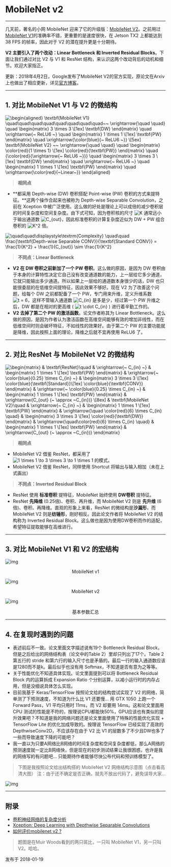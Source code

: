 # MobileNet v2

---

几天前，著名的小网 MobileNet 迎来了它的升级版：[MobileNet V2](https://link.zhihu.com/?target=https%3A//128.84.21.199/pdf/1801.04381.pdf)。之前用过 [MobileNet V1](https://link.zhihu.com/?target=https%3A//arxiv.org/pdf/1704.04861.pdf)的准确率不错，更重要的是速度很快，在 Jetson TX2 上都能达到 38 FPS 的帧率，因此对于 V2 的潜在提升更是十分期待。

**V2 主要引入了两个改动：Linear Bottleneck 和 Inverted Residual Blocks**。下面让我们通过对比 V2 与 V1 和 ResNet 结构，来认识这两个改动背后的动机和细节。欢迎大家指正。

更新：2018年4月2日，Google发布了MobileNet V2的官方实现，原论文在Arxiv上也做出了相应更新，详见[官方博客](https://link.zhihu.com/?target=https%3A//research.googleblog.com/2018/04/mobilenetv2-next-generation-of-on.html)。

------

## **1. 对比 MobileNet V1 与 V2 的微结构**



![ \begin{aligned} \textbf{MobileNet V1} \quad\quad\quad\quad\quad\quad\quad\quad~~ \xrightarrow{\quad \quad} \quad \begin{matrix} 3 \times 3 \\[1ex] \textbf{DW} \end{matrix} \quad \xrightarrow{~ ReLU6 ~} \quad \begin{matrix} 1 \times 1 \\[1ex] \textbf{PW} \end{matrix} \quad \xrightarrow{\color{blue}{~ ReLU6 ~}} \\[5ex] \textbf{MobileNet V2} ~~ \xrightarrow{\quad \quad} \quad \begin{matrix} \color{red}{1 \times 1} \\[1ex] \color{red}{\textbf{PW}} \end{matrix} \quad {\color{red}{\xrightarrow{~ ReLU6 ~}}} \quad \begin{matrix} 3 \times 3 \\[1ex] \textbf{DW} \end{matrix} \quad \xrightarrow{~ ReLU6 ~} \quad \begin{matrix} 1 \times 1 \\[1ex] \textbf{PW} \end{matrix} \quad \xrightarrow{\color{red}{~Linear~}} \end{aligned}](mobilenetv2.assets/equation-1554954975316.svg)



> **相同点**

- **都采用 Depth-wise (DW) 卷积搭配 Point-wise (PW) 卷积的方式来提特征。**这两个操作合起来也被称为 Depth-wise Separable Convolution，之前在 Xception 中被广泛使用。这么做的好处是理论上可以成倍的减少卷积层的时间复杂度和空间复杂度。由下式可知，因为卷积核的尺寸 ![K](https://www.zhihu.com/equation?tex=K) 通常远小于输出通道数 ![C_{out}](mobilenetv2.assets/equation.svg)，因此标准卷积的计算复杂度近似为 DW + PW 组合卷积的 ![K^2](https://www.zhihu.com/equation?tex=K%5E2) 倍。

![\quad\quad\displaystyle\textrm{Complexity} \quad\quad \frac{\textbf{Depth-wise Separable CONV}}{\textbf{Standard CONV}} = \frac{1}{K^2} + \frac{1}{C_{out}} \sim \frac{1}{K^2} ](https://www.zhihu.com/equation?tex=%5Cquad%5Cquad%5Cdisplaystyle%5Ctextrm%7BComplexity%7D+%5Cquad%5Cquad+%5Cfrac%7B%5Ctextbf%7BDepth-wise+Separable+CONV%7D%7D%7B%5Ctextbf%7BStandard+CONV%7D%7D+%3D+%5Cfrac%7B1%7D%7BK%5E2%7D+%2B+%5Cfrac%7B1%7D%7BC_%7Bout%7D%7D+%5Csim+%5Cfrac%7B1%7D%7BK%5E2%7D+)



> **不同点：Linear Bottleneck**

- **V2 在 DW 卷积之前新加了一个 PW 卷积**。这么做的原因，是因为 DW 卷积由于本身的计算特性决定它自己没有改变通道数的能力，上一层给它多少通道，它就只能输出多少通道。所以如果上一层给的通道数本身很少的话，DW 也只能很委屈的在低维空间提特征，因此效果不够好。现在 V2 为了改善这个问题，给每个 DW 之前都配备了一个 PW，专门用来升维，定义升维系数 ![t = 6](https://www.zhihu.com/equation?tex=t+%3D+6)，这样不管输入通道数 ![C_{in}](mobilenetv2.assets/equation-1554954975310.svg) 是多是少，经过第一个 PW 升维之后，DW 都是在相对的更高维 ( ![t \cdot C_{in}](https://www.zhihu.com/equation?tex=t+%5Ccdot+C_%7Bin%7D) ) 进行着辛勤工作的。
- **V2 去掉了第二个 PW 的激活函数**。论文作者称其为 Linear Bottleneck。这么做的原因，是因为作者认为激活函数在高维空间能够有效的增加非线性，而在低维空间时则会破坏特征，不如线性的效果好。由于第二个 PW 的主要功能就是降维，因此按照上面的理论，降维之后就不宜再使用 ReLU6 了。

------

## **2. 对比 ResNet 与 MobileNet V2 的微结构**

![\begin{matrix} & \textbf{ResNet}\quad & \xrightarrow{~ C_{in} ~} & \begin{matrix} 1 \times 1 \\[1ex] \textbf{PW} \end{matrix} & \xrightarrow{~ \color{blue}{0.25} \times C_{in} ~} & \begin{matrix} 3 \times 3 \\[1ex] \color{blue}{\textbf{Standard}}\\[1ex] \color{blue}{\textbf{CONV}} \end{matrix} & \xrightarrow{~ \color{blue}{0.25} \times C_{in} ~} & \begin{matrix} 1 \times 1 \\[1ex] \textbf{PW} \end{matrix} & \xrightarrow{C_{out} (~ \approx ~C_{in})} \\[8ex] & \textbf{MobileNet V2}\quad & \xrightarrow{~ C_{in} ~} & \begin{matrix} 1 \times 1 \\[1ex] \textbf{PW} \end{matrix} & \xrightarrow{\quad \color{red}{6} \times C_{in} \quad} & \begin{matrix} 3 \times 3 \\[1ex] \color{red}{\textbf{DW}} \end{matrix} & \xrightarrow{\quad\color{red}{6} \times C_{in} \quad} & \begin{matrix} 1 \times 1 \\[1ex] \textbf{PW} \end{matrix} & \xrightarrow{C_{out} (~ \approx ~C_{in})} \end{matrix}](https://www.zhihu.com/equation?tex=%5Cbegin%7Bmatrix%7D+%26+%5Ctextbf%7BResNet%7D%5Cquad+%26+%5Cxrightarrow%7B~+C_%7Bin%7D+~%7D+%26+%5Cbegin%7Bmatrix%7D+1+%5Ctimes+1+%5C%5C%5B1ex%5D+%5Ctextbf%7BPW%7D+%5Cend%7Bmatrix%7D+%26+%5Cxrightarrow%7B~+%5Ccolor%7Bblue%7D%7B0.25%7D+%5Ctimes+C_%7Bin%7D+~%7D+%26+%5Cbegin%7Bmatrix%7D+3+%5Ctimes+3+%5C%5C%5B1ex%5D+%5Ccolor%7Bblue%7D%7B%5Ctextbf%7BStandard%7D%7D%5C%5C%5B1ex%5D+%5Ccolor%7Bblue%7D%7B%5Ctextbf%7BCONV%7D%7D+%5Cend%7Bmatrix%7D+%26+%5Cxrightarrow%7B~+%5Ccolor%7Bblue%7D%7B0.25%7D+%5Ctimes+C_%7Bin%7D+~%7D+%26+%5Cbegin%7Bmatrix%7D+1+%5Ctimes+1+%5C%5C%5B1ex%5D+%5Ctextbf%7BPW%7D+%5Cend%7Bmatrix%7D+%26+%5Cxrightarrow%7BC_%7Bout%7D+%28~+%5Capprox+~C_%7Bin%7D%29%7D+%5C%5C%5B8ex%5D+%26+%5Ctextbf%7BMobileNet+V2%7D%5Cquad+%26+%5Cxrightarrow%7B~+C_%7Bin%7D+~%7D+%26+%5Cbegin%7Bmatrix%7D+1+%5Ctimes+1+%5C%5C%5B1ex%5D+%5Ctextbf%7BPW%7D+%5Cend%7Bmatrix%7D+%26+%5Cxrightarrow%7B%5Cquad+%5Ccolor%7Bred%7D%7B6%7D+%5Ctimes+C_%7Bin%7D+%5Cquad%7D+%26+%5Cbegin%7Bmatrix%7D+3+%5Ctimes+3+%5C%5C%5B1ex%5D+%5Ccolor%7Bred%7D%7B%5Ctextbf%7BDW%7D%7D+%5Cend%7Bmatrix%7D+%26+%5Cxrightarrow%7B%5Cquad%5Ccolor%7Bred%7D%7B6%7D+%5Ctimes+C_%7Bin%7D+%5Cquad%7D+%26+%5Cbegin%7Bmatrix%7D+1+%5Ctimes+1+%5C%5C%5B1ex%5D+%5Ctextbf%7BPW%7D+%5Cend%7Bmatrix%7D+%26+%5Cxrightarrow%7BC_%7Bout%7D+%28~+%5Capprox+~C_%7Bin%7D%29%7D+%5Cend%7Bmatrix%7D)



> **相同点**

- MobileNet V2 借鉴 ResNet，都采用了 ![1 \times 1 \to 3 \times 3 \to 1 \times 1](mobilenetv2.assets/equation-1554954975307.svg) 的模式。
- MobileNet V2 借鉴 ResNet，同样使用 Shortcut 将输出与输入相加（未在上式画出）



> **不同点：Inverted Residual Block**

- ResNet 使用 **标准卷积** 提特征，MobileNet 始终使用 **DW卷积** 提特征。
- ResNet **先降维** (0.25倍)、卷积、再升维，而 MobileNet V2 则是 **先升维** (6倍)、卷积、再降维。直观的形象上来看，ResNet 的微结构是**沙漏形**，而 MobileNet V2 则是**纺锤形**，刚好相反。因此论文作者将 MobileNet V2 的结构称为 Inverted Residual Block。这么做也是因为使用DW卷积而作的适配，希望特征提取能够在高维进行。

------

## **3. 对比 MobileNet V1 和 V2 的宏结构**

![img](mobilenetv2.assets/v2-81afb871cfd4a36220c33c7282ebeb3d_hd.jpg)

<div align=center>MobileNet v1</div>



![img](mobilenetv2.assets/v2-22299048d725a902a84010675fe84a13_hd.jpg)

<div align=center>MobileNet v2</div>

![img](mobilenetv2.assets/v2-06186cd3bf792c1c2e4fdce13246cc1c_hd.jpg)

<div align=center>基本参数汇总</div>

------

## **4. 在复现时遇到的问题**

- 表述前后不一致。论文里面文字描述说有19个 Bottleneck Residual Block，但是之后给出的网络结构表（论文中的Table 2）里却只列出了17个。Table 2 第五行的 stride 和第六行的输入尺寸也是矛盾的。最后一行的输入通道数应该是1280而不是k。最后似乎也没有用 Softmax，不知道是否有意为之等等。
- 关于性能优化不知道具体实现。论文里面提到可以将 Bottleneck Residual Block 内的运算拆成 Expansion Ratio 个分别运算，以减小运行时的内存占用，但是没细说具体怎么实现。
- 目前我基于 Keras/TensorFlow 按照论文给的结构尝试实现了 V2 的网络，简单测了下预测速度，不知道为什么比 V1 还要慢... 用 GTX 1050 上跑一个 Forward Pass，V1 平均只用时 11ms，而 V2 却要用 14ms。这和论文里面用 CPU 测试的性能是不符的，按理说CPU都能快50%，GPU应该也有类似的提升效果吧？不知道是我的网络问题还是论文里面使用了特殊的性能优化实现 + TensorFlow Lite 的优化加成导致的。按理说 TensorFlow 已经实现了高效的 DepthwiseConv2D，不应该存在由于 V2 比 V1 的层数多了不少且DW也多了一些而导致速度下降的可能吧？
- 我一直以为只要A网络比B网络的时间复杂度和空间复杂度都低，那么A网络的预测速度就一定比B网络快，但是现在的初步测试结果让我很困惑，也许是我的网络写的有问题吧... 只能期待作者能够尽快公布代码和预训练模型了。

> 下图是我按照论文给出结构搭的 MobileNet V2 网络结构示意图（点击看高清大图）
> 注：由于还不确定是否正确，就先不放出代码了，避免误导大家...

![img](mobilenetv2.assets/v2-8387d7ca2bed54e6f55bc0d5984bc6d4_hd.jpg)

------

## **附录**

- [卷积神经网络的复杂度分析](https://zhuanlan.zhihu.com/p/31575074)
- [Xception: Deep Learning with Depthwise Separable Convolutions](https://link.zhihu.com/?target=https%3A//arxiv.org/abs/1610.02357)
- [如何评价mobilenet v2 ?](https://www.zhihu.com/question/265709710/answer/297996096)



> 题图是在Muir Woods看到的两只斑比，一只叫 MobileNet V1，另一只叫 V2。哈哈。

发布于 2018-01-19


  
